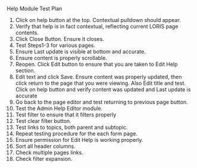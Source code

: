 Help Module Test Plan

1.  Click on help button at the top. Contextual pulldown should appear.
2.  Verify that help is in fact contextual, reflecting current LORIS page contents.
3.  Click Close Button. Ensure it closes.
4.  Test Steps1-3 for various pages.
5.  Ensure Last update is visible at bottom and accurate.
6.  Ensure content is properly scrollable.
7.  Reopen. Click Edit button to ensure that you are taken to Edit Help section.
8.  Edit text and click Save. Ensure content was properly updated, then click return to
    the page that you were viewing. Also Edit title and test. Click on help button and
    verify content was updated and Last update is accurate
9.  Go back to the page editor and test returning to previous page button.
10. Test the Admin Help Editor module.
11. Test filter to ensure that it filters properly
12. Test clear filter button.
13. Test links to topics, both parent and subtopic.
14. Repeat testing procedure for the each form page.
15. Ensure permission for Edit Help is working properly.
16. Sort all header columns.
17. Check multiple pages links.
18. Check filter expansion.
